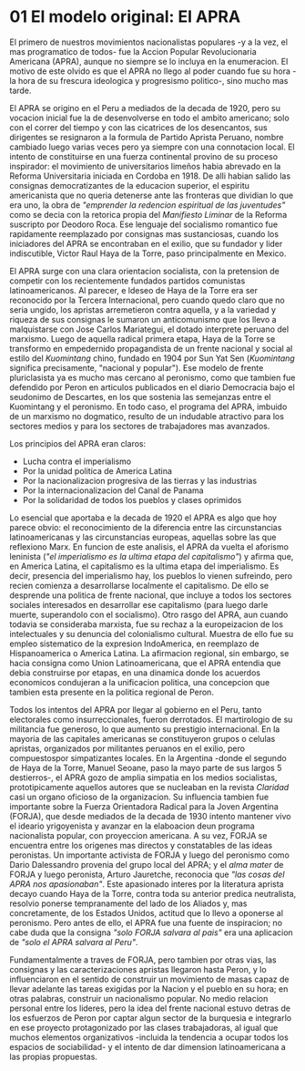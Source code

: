 # 01 El modelo original: El APRA

El primero de nuestros movimientos nacionalistas populares -y a la vez, el mas programatico de todos- fue la Accion Popular Revolucionaria Americana (APRA),
aunque no siempre se lo incluya en la enumeracion.
El motivo de este olvido es que el APRA no llego al poder cuando fue su hora -la hora de su frescura ideologica y progresismo politico-, sino mucho mas tarde.

El APRA se origino en el Peru a mediados de la decada de 1920, pero su vocacion inicial fue la de desenvolverse en todo el ambito americano;
solo con el correr del tiempo y con las cicatrices de los desencantos, sus dirigentes se resignaron a la formula de Partido Aprista Peruano, 
nombre cambiado luego varias veces pero ya siempre con una connotacion local.
El intento de constituirse en una fuerza continental provino de su proceso inspirador: 
el movimiento de universitarios limeños habia abrevado en la Reforma Universitaria iniciada en Cordoba en 1918.
De alli habian salido las consignas democratizantes de la educacion superior, el espiritu americanista que no queria detenerse ante las fronteras que dividian lo que era uno,
la obra de _"emprender la redencion espiritual de las juventudes"_ como se decia con la retorica propia del _Manifiesto Liminar_ de la Reforma suscripto por Deodoro Roca.
Ese lenguaje del socialismo romantico fue rapidamente reemplazado por consignas mas sustanciosas, cuando los iniciadores del APRA
se encontraban en el exilio, que su fundador y lider indiscutible, Victor Raul Haya de la Torre, paso principalmente en Mexico.

El APRA surge con una clara orientacion socialista, con la pretension de competir con los recientemente fundados partidos comunistas latinoamericanos.
Al parecer, e ldeseo de Haya de la Torre era ser reconocido por la Tercera Internacional, pero cuando quedo claro que no seria ungido,
los apristas arremetieron contra aquella, y a la variedad y riqueza de sus consignas le sumaron un anticomunismo que los llevo a
malquistarse con Jose Carlos Mariategui, el dotado interprete peruano del marxismo.
Luego de aquella radical primera etapa, Haya de la Torre se transformo en empedernido propagandista de un frente nacional y social al estilo
del _Kuomintang_ chino, fundado en 1904 por Sun Yat Sen (_Kuomintang_ significa precisamente, "nacional y popular").
Ese modelo de frente pluriclasista ya es mucho mas cercano al peronismo, como que tambien fue defendido por Peron en articulos publicados
en el diario Democracia bajo el seudonimo de Descartes, en los que sostenia las semejanzas entre el Kuomintang y el peronismo.
En todo caso, el programa del APRA, imbuido de un marxismo no dogmatico, resulto de un indudable atractivo para los sectores medios y para 
los sectores de trabajadores mas avanzados.

Los principios del APRA eran claros:
* Lucha contra el imperialismo
* Por la unidad politica de America Latina
* Por la nacionalizacion progresiva de las tierras y las industrias
* Por la internacionalizacion del Canal de Panama
* Por la solidaridad de todos los pueblos y clases oprimidos

Lo esencial que aportaba e la decada de 1920 el APRA es algo que hoy parece obvio: el reconocimiento de la diferencia entre las
circunstancias latinoamericanas y las circunstancias europeas, aquellas sobre las que reflexiono Marx.
En funcion de este analisis, el APRA da vuelta el aforismo leninista (_"el imperialismo es la ultima etapa del capitalismo"_) 
y afirma que, en America Latina, el capitalismo es la ultima etapa del imperialismo.
Es decir, presencia del imperialismo hay, los pueblos lo vienen sufreindo, pero recien comienza a desarrollarse localmente el capitalismo.
De ello se desprende una politica de frente nacional, que incluye a todos los sectores sociales interesados en desarrollar ese capitalismo
(para luego darle muerte, superandolo con el socialismo).
Otro rasgo del APRA, aun cuando todavia se consideraba marxista, fue su rechaz a la europeizacion de los intelectuales y su denuncia del colonialismo cultural.
Muestra de ello fue su empleo sistematico de la expresion IndoAmerica, en reemplazo de Hispanoamerica o America Latina.
La afirmacion regional, sin embargo, se hacia consigna como Union Latinoamericana, que el APRA entendia que debia construirse por etapas,
en una dinamica donde los acuerdos economicos condujeran a la unificacion politica, una concepcion que tambien esta presente en la politica
regional de Peron.

Todos los intentos del APRA por llegar al gobierno en el Peru, tanto electorales como insurreccionales, fueron derrotados.
El martirologio de su militancia fue generoso, lo que aumento su prestigio internacional.
En la mayoria de las capitales americanas se constituyeron grupos o celulas apristas, organizados por militantes peruanos en el exilio,
pero compuestospor simpatizantes locales.
En la Argentina -donde el segundo de Haya de la Torre, Manuel Seoane, paso la mayo parte de sus largos 5 destierros-, 
el APRA gozo de amplia simpatia en los medios socialistas, prototipicamente aquellos autores que se nucleaban en la revista _Claridad_
casi un organo oficioso de la organizacion.
Su influencia tambien fue importante sobre la Fuerza Orientadora Radical para la Joven Argentina (FORJA), que desde mediados de la decada
de 1930 intento mantener vivo el ideario yrigoyenista y avanzar en la elaboacion deun programa nacionalista popular, con proyeccion americana.
A su vez, FORJA se encuentra entre los origenes mas directos y constatables de las ideas peronistas.
Un importante activista de FORJA y luego del peronismo como Dario Dalessandro provenia del grupo local del APRA;
y el _alma mater_ de FORJA y luego peronista, Arturo Jauretche, reconocia que _"las cosas del APRA nos apasionaban"_.
Este apasionado interes por la literatura aprista decayo cuando Haya de la Torre, contra toda su anterior predica neutralista,
resolvio ponerse tempranamente del lado de los Aliados y, mas concretamente, de los Estados Unidos, actitud que lo llevo a oponerse
al peronismo.
Pero antes de ello, el APRA fue una fuente de inspiracion;
no cabe duda que la consigna _"solo FORJA salvara al pais"_ era una aplicacion de _"solo el APRA salvara al Peru"_.

Fundamentalmente a traves de FORJA, pero tambien por otras vias, las consignas y las caracterizaciones apristas llegaron hasta Peron,
y lo influenciaron en el sentido de construir un movimiento de masas capaz de llevar adelante las tareas exigidas por la Nacion
y el pueblo en su hora; en otras palabras, construir un nacionalismo popular.
No medio relacion personal entre los lideres, pero la idea del frente nacional estuvo detras de los esfuerzos de Peron por captar
algun sector de la burquesia e integrarlo en ese proyecto protagonizado por las clases trabajadoras, al igual que muchos elementos
organizativos -incluida la tendencia a ocupar todos los espacios de sociabilidad- y el intento de dar dimension latinoamericana a las propias propuestas.


